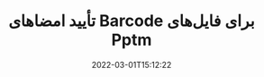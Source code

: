 ---
############################# Static ############################
layout: "auto-gen-signature"
date: 2022-03-01T15:12:22
draft: false
operation: Verify
signaturetype: Barcode
fileformat: Pptm
productName: Java
lang: fa
productCode: java
otherformats: pdf doc docx docm dot dotm dotx odt ott rtf xls xlsx xlsm xlsb csv ods ots xltx xltm ppt pptx pps ppsx odp otp potx potm pptm ppsm png jpg bmp gif tiff svg webp wmf
breadcrumb: Put Barcode signature on Pptm for Java

############################# Head ############################
head_title: "تأیید امضاهای Barcode برای فایل های Pptm از طریق Java"
head_description: "فقط از چند خط کد Java برای تأیید اسناد Pptm و امضاهای Barcode آنها استفاده کنید."

############################# Header ############################
title: "تأیید امضاهای Barcode برای فایل‌های Pptm"
description: "API برای Java فرصتی برای تأیید امضاهای Barcode در اسناد Pptm فراهم می‌کند. تأیید امضاهای الکترونیکی در اسناد {{فرمت فایل}} شما ممکن است به سرعت و به راحتی انجام شود."
bg_image: "https://cms.admin.containerize.com/templates/aspose/App_Themes/V3/images/bg/header1.png"
bg_overlay: false
button:
    enable: true

############################# SubMenu ############################
submenu:
    enable: true

    left:
        img_alt: "GroupDocs.Signature for Java"
        image: "https://cms.admin.containerize.com/templates/groupdocs/images/product-logos/90x90-noborder/groupdocs-signature-java.png"
        product: "GroupDocs.Signature"
        platform: "Java"



############################# About ############################
about:
    enable: true
    title: "ویژگی‌های جدید API GroupDocs.Signature for Java را کشف کنید"
    content: |
        [GroupDocs.Signature for Java](https://products.groupdocs.com/signature/java/) API طیف وسیعی از راه‌ها را برای پردازش قالب‌های اسناد متعدد با استفاده از امضای الکترونیکی ارائه می‌کند. بسیاری از انواع امضاهای دیجیتال مانند متون، تصاویر، گواهی های دیجیتال، بارکدها، کدهای QR، تمبرها یا ابرداده ها پشتیبانی می شوند. مشتریان می‌توانند امضاهای دیجیتال را در فایل‌های PDF، اسناد MS Word، کتاب‌های کار MS Excel، ارائه‌های MS PowerPoint، فایل‌های Adobe Photoshop و فرمت‌های تصویری مختلف اضافه، حذف، ویرایش، اعتبارسنجی یا جستجو کنند. تعداد شگفت انگیزی از ویژگی ها و تنظیمات اضافی در دسترس است.
    

############################# Steps ############################
steps:
    enable: true
    title_left: "نحوه تأیید اعتبار امضاهای Barcode در سند Pptm"
    content_left: |
        [GroupDocs.Signature for Java](https://products.groupdocs.com/signature/java/) شامل ویژگی‌های مفیدی مانند تأیید امضاهای Barcode قرار گرفته در اسناد Pptm است. از این فرصت بدون پیاده سازی کد اضافی استفاده کنید.
        
        * ابتدا، کلاس Signature را به عنوان یک مسیر پارامتر سازنده به سندی که قرار است تأیید شود، ارائه دهید.
        * در مرحله دوم، یک شی VerifyOptions جدید ایجاد کنید و تمام ویژگی های مورد نیاز را تنظیم کنید.
        * در نهایت، شیء Signature's Verify را با عبور از نمونه VerifyOptions فراخوانی کنید.
        * سپس نتایج تأیید را پردازش کنید.

    title_right: "سیستم مورد نیاز"
    content_right: |
        GroupDocs.Signature for Java در تمام سیستم عامل ها و سیستم عامل های اصلی پشتیبانی می شود. لطفا قبل از اجرای کد زیر، از نصب پیش نیازهای زیر بر روی سیستم خود اطمینان حاصل کنید.

        * سیستم عامل: مایکروسافت ویندوز، لینوکس، MacOS
        * محیط های توسعه: NetBeans, Intellij IDEA, Eclipse, etc.
        * Java runtime: J2SE 6.0 and above
        * آخرین نسخه GroupDocs.Signature for Java را از [Maven](https://repository.groupdocs.com/webapp/#/artifacts/browse/tree/General/repo/com/groupdocs/groupdocs-signature) دانلود کنید
         
    code: |
        ```java    
                
        // Set up input Pptm file
        String filePath = "input.pptm";

        // Instantiate Signature for input file
        Signature signature = new Signature(filePath);

        //Provide verification options
        BarcodeVerifyOptions options = new BarcodeVerifyOptions();

        // process only specified page 
        options.setPageNumber(2);
        options.setAllPages(false);
        // specify text match type
        options.setMatchType(TextMatchType.Contains);
        // specify text pattern to search
        options.setText("Special signature");
                            
        // Verify document signatures
        VerificationResult result = signature.verify(options);

        //process result
        if (result.isValid())
        {
            //..
        }

        ```

############################# Demos ############################
demos:
    enable: true
    title: "امضا کردن با امضاهای Barcode نمایش زنده"
    content: |
       با مراجعه به وب‌سایت [GroupDocs.Signature App](https://products.groupdocs.app/signature/family)، همین حالا امضاهای الکترونیکی مختلف را به فایل Pptm اضافه کنید.          

############################# More Formats ############################
more_formats:
    enable: true
    title: "تأیید سایر امضاهای Barcode با استفاده از Java"
    content: |
        "تأیید امضای الکترونیکی در اسناد مختلف. همانطور که در زیر نشان داده شده است، کیفیت امضاها را در قالب‌های فایل محبوب بررسی کنید."
    format: 
       
       
back_to_top:
    enable: true
---